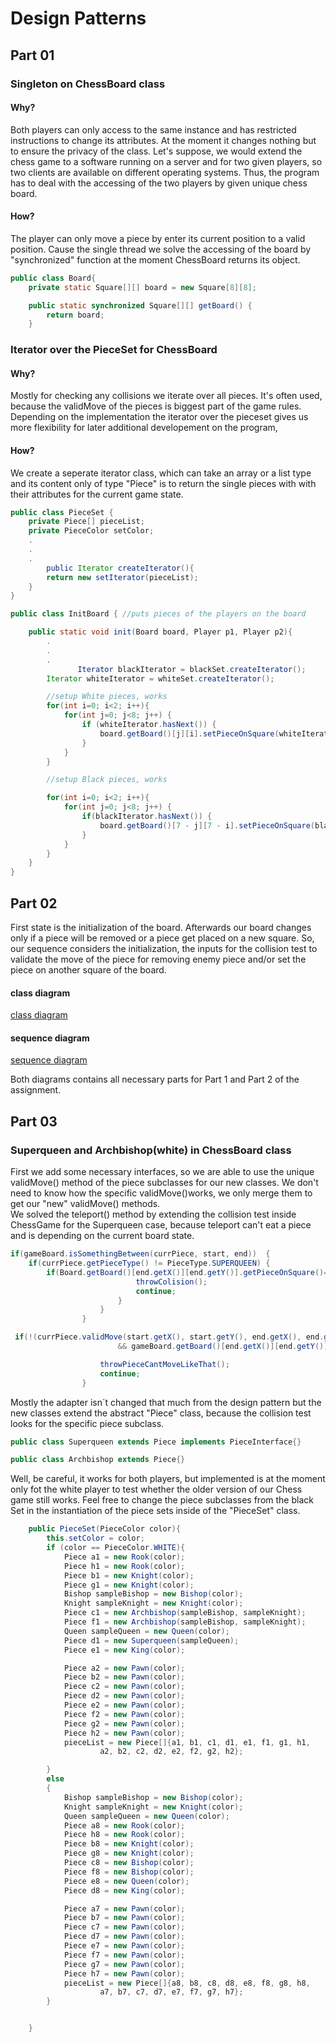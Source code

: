 # Design Patterns
## Part 01

### Singleton on ChessBoard class

#### Why?
Both players can only access to the same instance and has restricted instructions to change its attributes. At the moment it changes nothing but to ensure the privacy of the class. Let's suppose, we would extend the chess game to a software running on a server and for two given players, so two clients are available on different operating systems. Thus, the program has to deal with the accessing of the two players by given unique chess board.

#### How?
The player can only move a piece by enter its current position to a valid position. Cause the single thread we solve the accessing of the board by "synchronized" function at the moment ChessBoard returns its object.

```java
public class Board{
    private static Square[][] board = new Square[8][8];

    public static synchronized Square[][] getBoard() {
        return board;
    }
```

### Iterator over the PieceSet for ChessBoard

#### Why?
Mostly for checking any collisions we iterate over all pieces. It's  often used, because the validMove of the pieces is biggest part of the game rules. Depending on the implementation the iterator over the pieceset gives us more flexibility for later additional developement on the program,

#### How?
We create a seperate iterator class, which can take an array or a list type and its content only of type "Piece" is to return the single pieces with with their attributes for the current game state.

```java
public class PieceSet {
    private Piece[] pieceList;
    private PieceColor setColor;
    .
    .
    .
        public Iterator createIterator(){
        return new setIterator(pieceList);
    }
}
```

```java
public class InitBoard { //puts pieces of the players on the board

    public static void init(Board board, Player p1, Player p2){
        .
        .
        .
               Iterator blackIterator = blackSet.createIterator();
        Iterator whiteIterator = whiteSet.createIterator();

        //setup White pieces, works
        for(int i=0; i<2; i++){
            for(int j=0; j<8; j++) {
                if (whiteIterator.hasNext()) {
                    board.getBoard()[j][i].setPieceOnSquare(whiteIterator.next());
                }
            }
        }

        //setup Black pieces, works

        for(int i=0; i<2; i++){
            for(int j=0; j<8; j++) {
                if(blackIterator.hasNext()) {
                    board.getBoard()[7 - j][7 - i].setPieceOnSquare(blackIterator.next());
                }
            }
        }
    }
}

```
## Part 02

First state is the initialization of the board. Afterwards our board changes only if a piece will be removed or a piece get placed on a new square. So, our sequence considers the initialization, the inputs for the collision test to validate the move of the piece for removing enemy piece and/or set the piece on another square of the board. 

#### class diagram

[class diagram](https://github.com/niddhog/BINF4241-Group10/blob/master/Assignment_03_Design_Patterns/class-diagram.jpeg)


#### sequence diagram 

[sequence diagram](https://github.com/niddhog/BINF4241-Group10/blob/master/Assignment_03_Design_Patterns/sequence-diagram.jpeg)

Both diagrams contains all necessary parts for Part 1 and Part 2 of the assignment.

## Part 03

### Superqueen and Archbishop(white) in ChessBoard class

First we add some necessary interfaces, so we are able to use the unique validMove() method of the piece subclasses for our new classes. We don't need to know how the specific validMove()works, we only merge them to get our "new" validMove() methods. <br />
We solved the teleport() method by extending the collision test inside ChessGame for the Superqueen case, because teleport can't eat a piece and is depending on the current board state.<br/>
```java
if(gameBoard.isSomethingBetween(currPiece, start, end))  {
    if(currPiece.getPieceType() != PieceType.SUPERQUEEN) {
        if(Board.getBoard()[end.getX()][end.getY()].getPieceOnSquare()==null) {
                            throwColision();
                            continue;
                        }
                    }
                }

 if(!(currPiece.validMove(start.getX(), start.getY(), end.getX(), end.getY(), capture)) && !(currPiece.getPieceType() == PieceType.SUPERQUEEN
                        && gameBoard.getBoard()[end.getX()][end.getY()].getPieceOnSquare()==null)){

                    throwPieceCantMoveLikeThat();
                    continue;
                }

```
Mostly the adapter isn´t changed that much from the design pattern but the new classes extend the abstract "Piece" class, because the collision test looks for the specific piece subclass. 
```java
public class Superqueen extends Piece implements PieceInterface{}

public class Archbishop extends Piece{}

```

Well, be careful, it works for both players, but implemented is at the moment only fot the white player to test whether the older version of our Chess game still works. Feel free to change the piece subclasses from the black Set in the instantiation of the piece sets inside of the "PieceSet" class.
```java
    public PieceSet(PieceColor color){
        this.setColor = color;
        if (color == PieceColor.WHITE){
            Piece a1 = new Rook(color);
            Piece h1 = new Rook(color);
            Piece b1 = new Knight(color);
            Piece g1 = new Knight(color);
            Bishop sampleBishop = new Bishop(color);
            Knight sampleKnight = new Knight(color);
            Piece c1 = new Archbishop(sampleBishop, sampleKnight);
            Piece f1 = new Archbishop(sampleBishop, sampleKnight);
            Queen sampleQueen = new Queen(color);
            Piece d1 = new Superqueen(sampleQueen);
            Piece e1 = new King(color);

            Piece a2 = new Pawn(color);
            Piece b2 = new Pawn(color);
            Piece c2 = new Pawn(color);
            Piece d2 = new Pawn(color);
            Piece e2 = new Pawn(color);
            Piece f2 = new Pawn(color);
            Piece g2 = new Pawn(color);
            Piece h2 = new Pawn(color);
            pieceList = new Piece[]{a1, b1, c1, d1, e1, f1, g1, h1,
                    a2, b2, c2, d2, e2, f2, g2, h2};

        }
        else
        {
            Bishop sampleBishop = new Bishop(color);
            Knight sampleKnight = new Knight(color);
            Queen sampleQueen = new Queen(color);
            Piece a8 = new Rook(color);
            Piece h8 = new Rook(color);
            Piece b8 = new Knight(color);
            Piece g8 = new Knight(color);
            Piece c8 = new Bishop(color);
            Piece f8 = new Bishop(color);
            Piece e8 = new Queen(color);
            Piece d8 = new King(color);

            Piece a7 = new Pawn(color);
            Piece b7 = new Pawn(color);
            Piece c7 = new Pawn(color);
            Piece d7 = new Pawn(color);
            Piece e7 = new Pawn(color);
            Piece f7 = new Pawn(color);
            Piece g7 = new Pawn(color);
            Piece h7 = new Pawn(color);
            pieceList = new Piece[]{a8, b8, c8, d8, e8, f8, g8, h8,
                    a7, b7, c7, d7, e7, f7, g7, h7};
        }


    }

```

